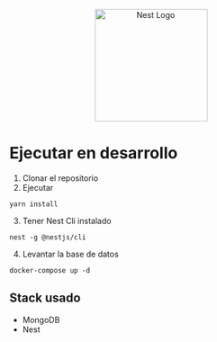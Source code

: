 <p align="center">
  <a href="http://nestjs.com/" target="blank"><img src="https://nestjs.com/img/logo-small.svg" width="200" alt="Nest Logo" /></a>
</p>

# Ejecutar en desarrollo

1. Clonar el repositorio
2. Ejecutar
```
yarn install
```

3. Tener Nest Cli instalado
```
nest -g @nestjs/cli
```

4. Levantar la base de datos
```
docker-compose up -d
```

## Stack usado
* MongoDB
* Nest 